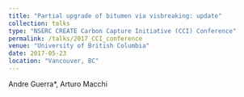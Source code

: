 ```yaml
---
title: "Partial upgrade of bitumen via visbreaking: update"
collection: talks
type: "NSERC CREATE Carbon Capture Initiative (CCI) Conference"
permalink: /talks/2017_CCI_conference
venue: "University of British Columbia"
date: 2017-05-23
location: "Vancouver, BC"
---
```


Andre Guerra*, Arturo Macchi